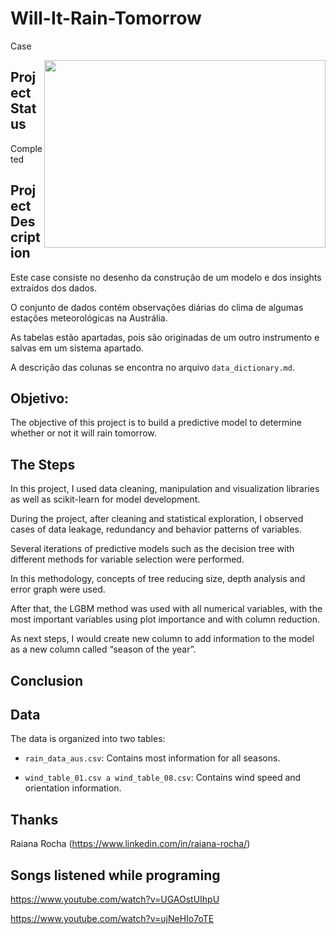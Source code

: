# Will-It-Rain-Tomorrow
 Case

<img align="right" src="https://imageresizer.static9.net.au/wTyhl1oHYzHksDP61p_NFdoNr24=/750x0/https%3A%2F%2Fvms-network-images-prod.s3-ap-southeast-2.amazonaws.com%2F2020%2F08%2F306244%2F200808-WEATHER.jpg" height='300' width='450'>

## Project Status

Completed

## Project Description

Este case consiste no desenho da construção de um modelo e dos insights extraídos dos dados.

O conjunto de dados contém observações diárias do clima de algumas estações meteorológicas na Austrália.
 
As tabelas estão apartadas, pois são originadas de um outro instrumento e salvas em um sistema apartado.

A descrição das colunas se encontra no arquivo `data_dictionary.md`.

## Objetivo:

The objective of this project is to build a predictive model to determine whether or not it will rain tomorrow.

## The Steps

In this project, I used data cleaning, manipulation and visualization libraries as well as scikit-learn for model development.

During the project, after cleaning and statistical exploration, I observed cases of data leakage, redundancy and behavior patterns of variables.

Several iterations of predictive models such as the decision tree with different methods for variable selection were performed.

In this methodology, concepts of tree reducing size, depth analysis and error graph were used.

After that, the LGBM method was used with all numerical variables, with the most important variables using plot importance and with column reduction.

As next steps, I would create new column to add information to the model as a new column called “season of the year”.

## Conclusion

## Data

The data is organized into two tables:

- `rain_data_aus.csv`: Contains most information for all seasons.

- `wind_table_01.csv a wind_table_08.csv`: Contains wind speed and orientation information.

## Thanks
Raiana Rocha (https://www.linkedin.com/in/raiana-rocha/)

## Songs listened while programing

https://www.youtube.com/watch?v=UGAOstUIhpU

https://www.youtube.com/watch?v=ujNeHIo7oTE
